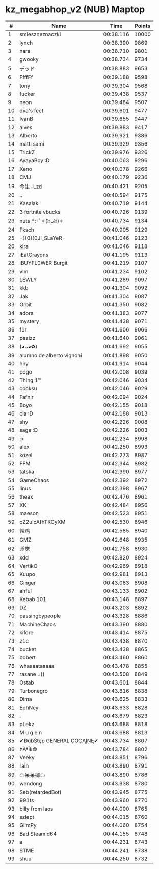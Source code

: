 # kz_megabhop_v2 (NUB) Maptop

|  # | Name | Time | Points |
|-------------- | -------------- | -------------- | -------------- | 
| 1 | smieszneznaczki | 00:38.116 | 10000 | 
| 2 | lynch | 00:38.390 | 9869 | 
| 3 | nara | 00:38.710 | 9801 | 
| 4 | gwooky | 00:38.734 | 9734 | 
| 5 | デッド | 00:38.883 | 9653 | 
| 6 | FfffFf | 00:39.188 | 9598 | 
| 7 | tony | 00:39.304 | 9568 | 
| 8 | fucker | 00:39.438 | 9537 | 
| 9 | neon | 00:39.484 | 9507 | 
| 10 | dva's feet | 00:39.601 | 9477 | 
| 11 | IvanB | 00:39.655 | 9447 | 
| 12 | alves | 00:39.883 | 9417 | 
| 13 | Alberto | 00:39.921 | 9386 | 
| 14 | matti sami | 00:39.929 | 9356 | 
| 15 | TrickZ | 00:39.976 | 9326 | 
| 16 | AyayaBoy :D | 00:40.063 | 9296 | 
| 17 | Xeno | 00:40.078 | 9266 | 
| 18 | CMJ | 00:40.179 | 9236 | 
| 19 | 今生-Lzd | 00:40.421 | 9205 | 
| 20 | .. | 00:40.594 | 9175 | 
| 21 | Kasalak | 00:40.719 | 9144 | 
| 22 | 3 fortnite vbucks | 00:40.726 | 9139 | 
| 23 | nuts *:･ﾟ✧(ꈍᴗꈍ)✧ | 00:40.734 | 9134 | 
| 24 | Fksch | 00:40.905 | 9129 | 
| 25 | -}{0}{0JI_SLaYeR- | 00:41.046 | 9123 | 
| 26 | kira | 00:41.046 | 9118 | 
| 27 | iEatCrayons | 00:41.195 | 9113 | 
| 28 | iBUYFL0WER Burgit | 00:41.219 | 9107 | 
| 29 | vlm | 00:41.234 | 9102 | 
| 30 | LEWLY | 00:41.289 | 9097 | 
| 31 | kkb | 00:41.304 | 9092 | 
| 32 | Jak | 00:41.304 | 9087 | 
| 33 | Orbit | 00:41.350 | 9082 | 
| 34 | adora | 00:41.383 | 9077 | 
| 35 | mystery | 00:41.438 | 9071 | 
| 36 | f1r | 00:41.606 | 9066 | 
| 37 | pezizz | 00:41.640 | 9061 | 
| 38 | (◕ᴗ◕✿) | 00:41.692 | 9055 | 
| 39 | alumno de alberto vignoni | 00:41.898 | 9050 | 
| 40 | hny | 00:41.914 | 9044 | 
| 41 | pogo | 00:42.008 | 9039 | 
| 42 | Thing 1™ | 00:42.046 | 9034 | 
| 43 | cocksu | 00:42.046 | 9029 | 
| 44 | Fafnir | 00:42.094 | 9024 | 
| 45 | Boyo | 00:42.155 | 9018 | 
| 46 | cia :D | 00:42.188 | 9013 | 
| 47 | shy | 00:42.226 | 9008 | 
| 48 | sage :D | 00:42.226 | 9003 | 
| 49 | :> | 00:42.234 | 8998 | 
| 50 | alex | 00:42.250 | 8993 | 
| 51 | közel | 00:42.273 | 8987 | 
| 52 | FFM | 00:42.344 | 8982 | 
| 53 | tatska | 00:42.390 | 8977 | 
| 54 | GameChaos | 00:42.392 | 8972 | 
| 55 | linus | 00:42.398 | 8967 | 
| 56 | theax | 00:42.476 | 8961 | 
| 57 | XK | 00:42.484 | 8956 | 
| 58 | maeson | 00:42.523 | 8951 | 
| 59 | oZ2ulcAfhTKCyXM | 00:42.530 | 8946 | 
| 60 | 辣鸡 | 00:42.585 | 8940 | 
| 61 | GMZ | 00:42.648 | 8935 | 
| 62 | 睡觉 | 00:42.758 | 8930 | 
| 63 | xdd | 00:42.820 | 8924 | 
| 64 | VertikO | 00:42.969 | 8918 | 
| 65 | Kuupo | 00:42.981 | 8913 | 
| 66 | Ginger | 00:43.063 | 8908 | 
| 67 | ahful | 00:43.133 | 8902 | 
| 68 | Kebab 101 | 00:43.148 | 8897 | 
| 69 | DZ | 00:43.203 | 8892 | 
| 70 | passingbypeople | 00:43.328 | 8886 | 
| 71 | MachineChaos | 00:43.390 | 8880 | 
| 72 | kifore | 00:43.414 | 8875 | 
| 73 | z1c | 00:43.438 | 8870 | 
| 74 | bucket | 00:43.438 | 8865 | 
| 75 | bobert | 00:43.460 | 8860 | 
| 76 | whaaaataaaaa | 00:43.478 | 8855 | 
| 77 | rasane =)) | 00:43.508 | 8849 | 
| 78 | Ostab | 00:43.601 | 8844 | 
| 79 | Turbonegro | 00:43.616 | 8838 | 
| 80 | Dima | 00:43.625 | 8833 | 
| 81 | EphNey | 00:43.633 | 8828 | 
| 82 | . | 00:43.679 | 8823 | 
| 83 | pLekz | 00:43.688 | 8818 | 
| 84 | M u g e n | 00:43.688 | 8813 | 
| 85 | ✔ĐûbŠŧęp GENERAL ÇŌÇĄĮŅĘ✔ | 00:43.734 | 8807 | 
| 86 | ÞÀ†Îk© | 00:43.784 | 8802 | 
| 87 | Veeky | 00:43.851 | 8796 | 
| 88 | rain | 00:43.890 | 8791 | 
| 89 | ☁呆呆椰☁ | 00:43.890 | 8786 | 
| 90 | wendong | 00:43.938 | 8780 | 
| 91 | Seb(retardedBot) | 00:43.945 | 8775 | 
| 92 | 991ts | 00:43.960 | 8770 | 
| 93 | billy from laos | 00:44.000 | 8765 | 
| 94 | szlept | 00:44.015 | 8760 | 
| 95 | GiimPy | 00:44.060 | 8754 | 
| 96 | Bad Steamid64 | 00:44.155 | 8748 | 
| 97 | a | 00:44.231 | 8743 | 
| 98 | STME | 00:44.241 | 8738 | 
| 99 | shuu | 00:44.250 | 8732 | 

